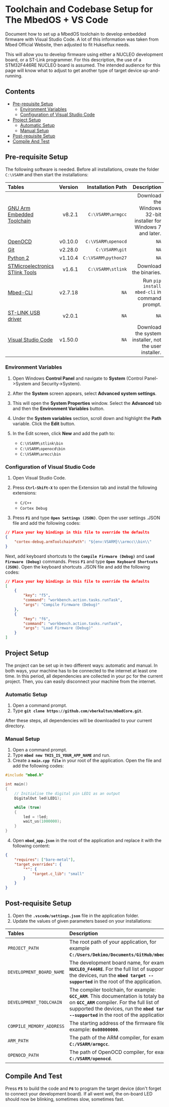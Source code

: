# Toolchain and Codebase Setup for The MbedOS + VS Code
Document how to set up a MbedOS toolchain to develop embedded firmware with Visual Studio Code. A lot of this information was taken from Mbed Official Website, 
then adjusted to fit Hukseflux needs.

This will allow you to develop firmware using either a NUCLEO development board, or a ST-Link programmer. For this description, the use of a STM32F446RE NUCLEO board is assumed. 
The intended audience for this page will know what to adjust to get another type of target device up-and-running.

<!-- toc -->

## Contents

- [Pre-requisite Setup](#Pre-requisite-Setup)
  * [Environment Variables](#Environment-Variables)
  * [Configuration of Visual Studio Code](#Configuration-of-Visual-Studio-Code)
- [Project Setup](#Project-Setup)
  * [Automatic Setup](#Automatic-Setup)
  * [Manual Setup](#Manual-Setup)
- [Post-requisite Setup](#Post-requisite-Setup)
- [Compile And Test](#Compile-And-Test)

## Pre-requisite Setup

The following software is needed. Before all installations, create the folder `C:\VSARM` and then start the installations:

| Tables         | Version | Installation Path | Description |
| :------------- | -------:| -----------------:| -----------:|
| [GNU Arm Embedded Toolchain](https://developer.arm.com/tools-and-software/open-source-software/developer-tools/gnu-toolchain/gnu-rm/downloads) | v8.2.1 | `C:\VSARM\armgcc` | Download the Windows 32-bit installer for Windows 7 and later. |
| [OpenOCD](https://freddiechopin.info/en/download/category/4-openocd) | v0.10.0 | `C:\VSARM\openocd` | `NA` |
| [Git](https://git-scm.com/download/win) | v2.28.0 | `C:\VSARM\git` | `NA` |
| [Python 2](https://www.python.org/downloads/windows/) | v1.10.4 | `C:\VSARM\python27` | `NA` |
| [STMicroelectronics STlink Tools](https://github.com/stlink-org/stlink/releases/tag/v1.6.1) | v1.6.1 | `C:\VSARM\stlink` | Download the binaries. |
| [Mbed-CLI](https://pypi.org/project/mbed-cli/#:~:text=Mbed%20CLI%20is%20a%20Python,to%20install%20Mercurial%20and%20Git.) | v2.7.18 | `NA` | Run `pip install mbed-cli` in command prompt. |
| [ST-LINK USB driver](https://my.st.com/content/my_st_com/en/products/development-tools/software-development-tools/stm32-software-development-tools/stm32-utilities/stsw-link009.html) | v2.0.1 | `NA` | `NA` |
| [Visual Studio Code](https://code.visualstudio.com/) | v1.50.0 | `NA` |  Download the system installer, not the user installer. |

### Environment Variables

1. Open Windows **Control Panel** and navigate to **System** (Control Panel->System and Security->System).
2. After the **System** screen appears, select **Advanced system settings**.
3. This will open the **System Properties** window. Select the **Advanced** tab and then the **Environment Variables** button.
4. Under the **System variables** section, scroll down and highlight the **Path** variable. Click the **Edit** button.
5. In the Edit screen, click **New** and add the path to:

    - `C:\VSARM\stlink\bin`
    - `C:\VSARM\openocd\bin`
    - `C:\VSARM\armcc\bin`

### Configuration of Visual Studio Code

1. Open Visual Studio Code.
2. Press **`Ctrl-Shift-X`** to open the Extension tab and install the following extensions:

    - `C/C++`
    - `Cortex Debug`

3. Press **`F1`** and type **`Open Settings (JSON)`**. Open the user settings .JSON file and add the following codes:

```json
// Place your key bindings in this file to override the defaults
{
    "cortex-debug.armToolchainPath": "${env:VSARM}\\armcc\\bin\\"
}
```

Next, add keyboard shortcuts to the **`Compile Firmware (Debug)`** and **`Load Firmware (Debug)`** commands. Press **`F1`** and type **`Open Keyboard Shortcuts (JSON)`**. Open the keyboard shortcuts .JSON file and add the following codes:

```json
// Place your key bindings in this file to override the defaults
[
    {
        "key": "f5",
        "command": "workbench.action.tasks.runTask",
        "args": "Compile Firmware (Debug)"
    },
    {
        "key": "f6",
        "command": "workbench.action.tasks.runTask",
        "args": "Load Firmware (Debug)"
    }
]
```

## Project Setup

The project can be set up in two different ways: automatic and manual. In both ways, your machine has to be connected to the internet at least one time. In this period, all dependencies are collected in your pc for the current project. Then, you can easily disconnect your machine from the internet.

### Automatic Setup

1. Open a command prompt.
2. Type **`git clone https://github.com/vberkaltun/mbedCore.git`**.

After these steps, all dependencies will be downloaded to your current directory.

### Manual Setup

1. Open a command prompt.
2. Type **`mbed new THIS_IS_YOUR_APP_NAME`** and run.
4. Create a **`main.cpp file`** in your root of the application. Open the file and add the following codes:

```cpp
#include "mbed.h"

int main()
{
    // Initialise the digital pin LED1 as an output
    DigitalOut led(LED1);

    while (true)
    {
        led = !led;
        wait_us(1000000);
    }
}
```

4. Open **`mbed_app.json`** in the root of the application and replace it with the following content:

```json
{
    "requires": ["bare-metal"],
    "target_overrides": {
        "*": {
            "target.c_lib": "small"
        }
    }
}
```

## Post-requisite Setup

1. Open the **`.vscode/settings.json`** file in the application folder.
2. Update the values of given parameters based on your installations:

| Tables         | Description  |
| :------------- | :----------- |
| `PROJECT_PATH` | The root path of your application, for example **`C:/Users/Dekimo/Documents/GitHub/mbedCore`**. |
| `DEVELOPMENT_BOARD_NAME` |The development board name, for example: **`NUCLEO_F446RE`**. For the full list of supported the devices, run the **`mbed target --supported`** in the root of the application. |
| `DEVELOPMENT_TOOLCHAIN` | The compiler toolchain, for example: **`GCC_ARM`**. This documentation is totaly based on **`GCC_ARM`** compiler. For the full list of supported the devices, run the **`mbed target --supported`** in the root of the application. |
| `COMPILE_MEMORY_ADDRESS` | The starting address of the firmware file, for example: **`0x08000000`**. |
| `ARM_PATH` | The path of the ARM compiler, for example: **`C:/VSARM/armgcc`**. |
| `OPENOCD_PATH` | The path of OpenOCD compiler, for example: **`C:/VSARM/openocd`**. |

## Compile And Test

Press **`F5`** to build the code and **`F6`** to program the target device (don't forget to connect your development board). If all went well, the on-board LED should now be blinking, sometimes slow, sometimes fast.
